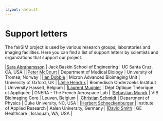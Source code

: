 ```yaml
---
layout: default
---
```


# Support letters

The fairSIM project is used by various research groups,
laboratories and imaging facilities. Here you can
find a list of support letters by scientists and organizations
that support our project.

|[Sara Abrahamsson](letters/fairSIM-abrahamsson.pdf) | Jack Baskin School of Engineering | UC Santa Cruz, CA, USA |
|[Peter McCourt](letters/fairSIM-mccourt.pdf) | Department of Medical Biology | University of Tromsø, Norway |
|[Ian Dobbie](letters/fairSIM-dobbie.pdf) | Micron Advanced Bioimaging Unit | University of Oxford, UK |
|[Jelle Hendrix](letters/fairSIM-hendrix.pdf) | Biomedisch Onderzoeks Instituut | University Hasselt, Belgium |
|[Laurent Mugnier](letters/fairSIM-mugnier.pdf) | Dépt Optique Théorique et Appliquée | ONERA - The French Aerospace Lab |
|[Sebastian Munck](letters/fairSIM-munck.pdf) | VIB BioImaging Core | Leuven, Belgium | 
|[Christian Schmidt](letters/fairSIM-schmidt.pdf) | Department of Physics | Duke University, NC, USA | 
|[Herbert Schneckenburger](letters/fairSIM-schneckenburger.pdf) | Institute of Applied Research | Aalen University, Germany |
|[David Smith](letters/fairSIM-smith.pdf) | GE Healthcare | Issaquah, WA, USA |

